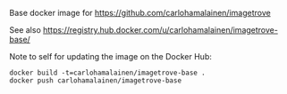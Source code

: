 Base docker image for https://github.com/carlohamalainen/imagetrove

See also https://registry.hub.docker.com/u/carlohamalainen/imagetrove-base/

Note to self for updating the image on the Docker Hub:

    docker build -t=carlohamalainen/imagetrove-base .
    docker push carlohamalainen/imagetrove-base
